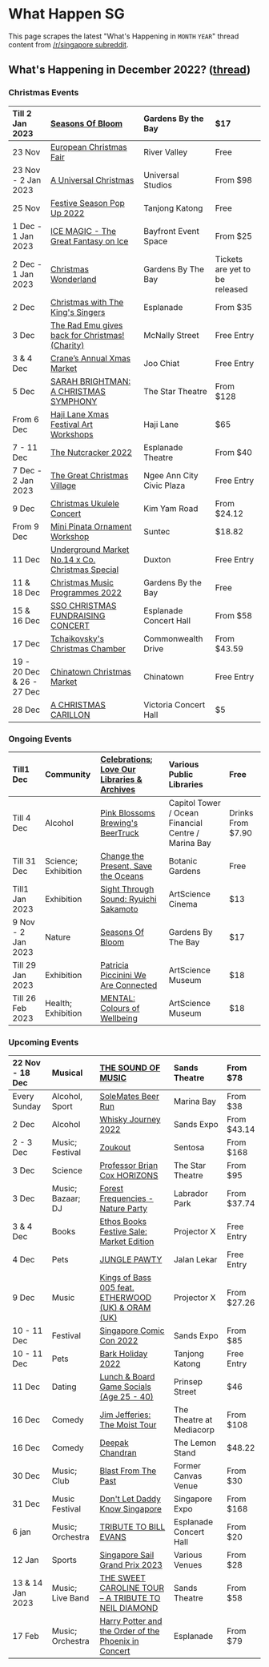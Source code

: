 # What Happen SG

This page scrapes the latest "What's Happening in `MONTH` `YEAR`" thread content from [/r/singapore subreddit](https://www.reddit.com/r/singapore/).

<!-- START HAPPENING -->
## What's Happening in December 2022? ([thread](https://www.reddit.com/r/singapore/comments/yya1hs/whats_happening_in_december_2022/))

### Christmas Events

|Till 2 Jan 2023|[Seasons Of Bloom](https://www.gardensbythebay.com.sg/en/things-to-do/calendar-of-events/seasons-of-bloom.html)|Gardens By the Bay|$17|
|:-|:-|:-|:-|
|23 Nov|[European Christmas Fair](https://www.eventbrite.sg/e/european-christmas-fair-xmas-market-tickets-439372995457?aff=ebdssbdestsearch&keep_tld=1)|River Valley|Free|
|23 Nov - 2 Jan 2023|[A Universal Christmas](https://www.rwsentosa.com/en/promotions/merry-million-moments/a-universal-christmas)|Universal Studios|From $98|
|25 Nov|[Festive Season Pop Up 2022](https://www.eventbrite.sg/e/festive-season-pop-up-2022-tickets-443087736347?aff=ebdssbdestsearch)|Tanjong Katong|Free|
|1 Dec - 1 Jan 2023|[ICE MAGIC - The Great Fantasy on Ice](https://www.sistic.com.sg/events/icemagic2022)|Bayfront Event Space|From $25|
|2 Dec - 1 Jan 2023|[Christmas Wonderland](https://christmaswonderland.sg/)|Gardens By The Bay|Tickets are yet to be released|
|2 Dec|[Christmas with The King's Singers](https://www.esplanade.com/whats-on/festivals-and-series/festivals/2022/voices-a-festival-of-song/events/christmas-with-the-kings-singers#synopsis)|Esplanade|From $35|
|3 Dec|[The Rad Emu gives back for Christmas! (Charity)](https://www.eventbrite.sg/e/the-rad-emu-gives-back-for-christmas-tickets-461630016807?aff=ebdssbdestsearch&keep_tld=1)|McNally Street|Free Entry|
|3 & 4 Dec|[Crane’s Annual Xmas Market](https://www.eventbrite.sg/e/cranes-annual-xmas-market-tickets-468935587967?aff=ebdssbdestsearch)|Joo Chiat|Free Entry|
|5 Dec|[SARAH BRIGHTMAN: A CHRISTMAS SYMPHONY](https://www.thestar.sg/event/sarah-brightman-christmas-symphony/)|The Star Theatre|From $128|
|From 6 Dec|[Haji Lane Xmas Festival Art Workshops](https://www.eventbrite.sg/e/haji-lane-xmas-festival-art-workshops-tickets-450555472547?aff=ebdssbdestsearch&keep_tld=1)|Haji Lane|$65|
|7 - 11 Dec|[The Nutcracker 2022](https://singaporeballet.org/performance/nutcracker22/)|Esplanade Theatre|From $40|
|7 Dec - 2 Jan 2023|[The Great Christmas Village](https://youthopia.sg/read/great-christmas-village-to-return-after-two-year-hiatus-includes-light-displays-live-music-food-stalls/)|Ngee Ann City Civic Plaza|Free Entry|
|9 Dec|[Christmas Ukulele Concert](https://www.eventbrite.sg/e/christmas-ukulele-concert-tickets-423951178387?aff=ebdssbdestsearch)|Kim Yam Road|From $24.12|
|From 9 Dec|[Mini Pinata Ornament Workshop](https://www.eventbrite.sg/e/mini-pinata-ornament-workshop-tickets-456839728927?aff=ebdssbdestsearch&keep_tld=1)|Suntec|$18.82|
|11 Dec|[Underground Market No.14 x Co. Christmas Special](https://www.instagram.com/accounts/login/?next=%2Funderground_mkt%2F&source=omni_redirect)|Duxton|Free Entry|
|11 & 18 Dec|[Christmas Music Programmes 2022](https://www.gardensbythebay.com.sg/en/things-to-do/calendar-of-events/christmas-programmes-2022.html)|Gardens By the Bay|Free|
|15 & 16 Dec|[SSO CHRISTMAS FUNDRAISING CONCERT](https://www.sso.org.sg/orchestra-season/christmas-fundraising-concert)|Esplanade Concert Hall|From $58|
|17 Dec|[Tchaikovsky's Christmas Chamber](https://www.eventbrite.sg/e/tchaikovskys-christmas-chamber-tickets-464843067127?aff=ebdssbdestsearch)|Commonwealth Drive|From $43.59|
|19 - 20 Dec & 26 - 27 Dec|[Chinatown Christmas Market](https://chinatown.sg/event/chinatown-christmas-market/)|Chinatown|Free Entry|
|28 Dec|[A CHRISTMAS CARILLON](https://www.sso.org.sg/vchpresents/christmas-carillon)|Victoria Concert Hall|$5|

### Ongoing Events

|Till1 Dec|Community|[Celebrations; Love Our Libraries & Archives](https://www.eventbrite.sg/e/celebrations-tickets-431476396517?aff=ebdssbdestsearch)|Various Public Libraries|Free|
|:-|:-|:-|:-|:-|
|Till 4 Dec|Alcohol|[Pink Blossoms Brewing's BeerTruck](https://pinkblossomsbrewing.com/#home)|Capitol Tower / Ocean Financial Centre / Marina Bay|Drinks From $7.90|
|Till 31 Dec|Science; Exhibition|[Change the Present, Save the Oceans](https://www.nparks.gov.sg/sbg/whats-happening/calendar-of-events/exhibition--change-the-present,-save-the-oceans)|Botanic Gardens|Free|
|Till1 Jan 2023|Exhibition|[Sight Through Sound: Ryuichi Sakamoto](https://www.marinabaysands.com/museum/events/ryuichi-sakamoto.html)|ArtScience Cinema|$13|
|9 Nov - 2 Jan 2023|Nature|[Seasons Of Bloom](https://www.gardensbythebay.com.sg/en/things-to-do/calendar-of-events/seasons-of-bloom.html)|Gardens By The Bay|$17|
|Till 29 Jan 2023|Exhibition|[Patricia Piccinini We Are Connected](https://www.marinabaysands.com/museum/exhibitions/patricia-piccinini.html)|ArtScience Museum|$18|
|Till 26 Feb 2023|Health; Exhibition|[MENTAL: Colours of Wellbeing](https://www.marinabaysands.com/museum/exhibitions/mental.html)|ArtScience Museum|$18|

### Upcoming Events

|22 Nov - 18 Dec|Musical|[THE SOUND OF MUSIC](https://www.marinabaysands.com/entertainment/shows/the-sound-of-music.html)|Sands Theatre|From $78|
|:-|:-|:-|:-|:-|
|Every Sunday|Alcohol, Sport|[SoleMates Beer Run](https://www.eventbrite.sg/e/solemates-beer-run-tickets-430814827747?aff=ebdssbdestsearch)|Marina Bay|From $38|
|2 Dec|Alcohol|[Whisky Journey 2022](https://www.eventbrite.sg/e/whisky-journey-2022-tickets-404475185167?aff=ebdssbdestsearch)|Sands Expo|From $43.14|
|2 - 3 Dec|Music; Festival|[Zoukout](https://www.zoukout.com/)|Sentosa|From $168|
|3 Dec|Science|[Professor Brian Cox HORIZONS](https://www.thestar.sg/event/professor-brian-cox-horizons-21st-century-space-odyssey-g/)|The Star Theatre|From $95|
|3 Dec|Music; Bazaar; DJ|[Forest Frequencies - Nature Party](https://www.eventbrite.sg/e/forest-frequencies-nature-party-tickets-454648775727?aff=ebdssbdestsearch)|Labrador Park|From $37.74|
|3 & 4 Dec|Books|[Ethos Books Festive Sale: Market Edition](https://www.eventbrite.sg/e/ethos-books-festive-sale-market-edition-tickets-452428885977?aff=ebdssbdestsearch)|Projector X|Free Entry|
|4 Dec|Pets|[JUNGLE PAWTY](https://www.eventbrite.com/e/jungle-pawty-tickets-468222715747)|Jalan Lekar|Free Entry|
|9 Dec|Music|[Kings of Bass 005 feat. ETHERWOOD (UK) & ORAM (UK)](https://www.eventbrite.sg/e/kings-of-bass-005-feat-etherwood-hospital-records-uk-oram-uk-tickets-462190453087?aff=ebdssbdestsearch)|Projector X|From $27.26|
|10 - 11 Dec|Festival|[Singapore Comic Con 2022](https://www.singaporecomiccon.com/sgccticketinfo)|Sands Expo|From $85|
|10 - 11 Dec|Pets|[Bark Holiday 2022](https://www.eventbrite.sg/e/bark-holiday-2022-tickets-464124116727?aff=ebdssbdestsearch)|Tanjong Katong|Free Entry|
|11 Dec|Dating|[Lunch & Board Game Socials (Age 25 - 40)](https://www.eventbrite.sg/e/lunch-board-game-socials-the-mind-cafe-age-25-to-40-singles-tickets-430063530597?aff=ebdssbdestsearch&keep_tld=1)|Prinsep Street|$46|
|16 Dec|Comedy|[Jim Jefferies: The Moist Tour](https://ticketmaster.sg/activity/detail/22_jimjefferies)|The Theatre at Mediacorp|From $108|
|16 Dec|Comedy|[Deepak Chandran](https://www.eventbrite.sg/e/comedy-headliner-deepak-chandran-tickets-469030872967?aff=ebdssbdestsearch&keep_tld=1)|The Lemon Stand|$48.22|
|30 Dec|Music; Club|[Blast From The Past](https://www.eventbrite.sg/e/blast-from-the-past-tickets-469082116237?aff=ebdssbdestsearch&keep_tld=1)|Former Canvas Venue|From $30|
|31 Dec|Music Festival|[Don't Let Daddy Know Singapore](https://sg.bookmyshow.com/e/DLDKSG22)|Singapore Expo|From $168|
|6 jan|Music; Orchestra|[TRIBUTE TO BILL EVANS](https://www.sso.org.sg/orchestra-season/sso-pops-tribute-to-bill-evans)|Esplanade Concert Hall|From $20|
|12 Jan|Sports|[Singapore Sail Grand Prix 2023](https://ticketmaster.sg/activity/detail/23_sailgp2023)|Various Venues|From $28|
|13 & 14 Jan 2023|Music; Live Band|[THE SWEET CAROLINE TOUR – A TRIBUTE TO NEIL DIAMOND](https://www.marinabaysands.com/entertainment/shows/the-sweet-caroline-tour.html)|Sands Theatre|From $58|
|17 Feb|Music; Orchestra|[Harry Potter and the Order of the Phoenix in Concert](https://www.sistic.com.sg/events/harry0223)|Esplanade|From $79|
<!-- END HAPPENING -->
